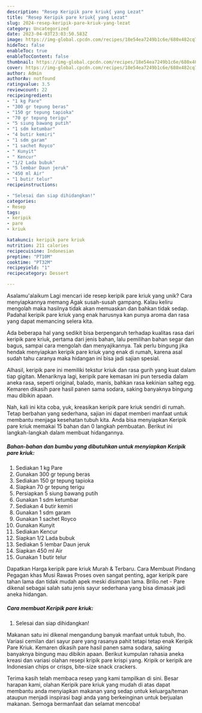 ```yaml
---
description: "Resep Keripik pare kriuk{ yang Lezat"
title: "Resep Keripik pare kriuk{ yang Lezat"
slug: 2024-resep-keripik-pare-kriuk-yang-lezat
category: Uncategorized
date: 2023-04-03T23:03:50.583Z
image: https://img-global.cpcdn.com/recipes/18e54ea7249b1c6e/680x482cq70/keripik-pare-kriuk-foto-resep-utama.jpg
hideToc: false
enableToc: true
enableTocContent: false
thumbnail: https://img-global.cpcdn.com/recipes/18e54ea7249b1c6e/680x482cq70/keripik-pare-kriuk-foto-resep-utama.jpg
cover: https://img-global.cpcdn.com/recipes/18e54ea7249b1c6e/680x482cq70/keripik-pare-kriuk-foto-resep-utama.jpg
author: Admin
authorAv: notfound
ratingvalue: 3.5
reviewcount: 22
recipeingredient:
- "1 kg Pare"
- "300 gr tepung beras"
- "150 gr tepung tapioka"
- "70 gr tepung terigu"
- "5 siung bawang putih"
- "1 sdm ketumbar"
- "4 butir kemiri"
- "1 sdm garam"
- "1 sachet Royco"
- " Kunyit"
- " Kencur"
- "1/2 Lada bubuk"
- "5 lembar Daun jeruk"
- "450 ml Air"
- "1 butir telur"
recipeinstructions:

- "Selesai dan siap dihidangkan!"
categories:
- Resep
tags:
- keripik
- pare
- kriuk

katakunci: keripik pare kriuk 
nutrition: 211 calories
recipecuisine: Indonesian
preptime: "PT10M"
cooktime: "PT32M"
recipeyield: "1"
recipecategory: Dessert

---
```



Asalamu'alaikum Lagi mencari ide resep keripik pare kriuk yang unik? Cara menyiapkannya memang Agak susah-susah gampang. Kalau keliru mengolah maka hasilnya tidak akan memuaskan dan bahkan tidak sedap. Padahal keripik pare kriuk yang enak harusnya kan punya aroma dan rasa yang dapat memancing selera kita.


Ada beberapa hal yang sedikit bisa berpengaruh terhadap kualitas rasa dari keripik pare kriuk, pertama dari jenis bahan, lalu pemilihan bahan segar dan bagus, sampai cara mengolah dan menyajikannya. Tak perlu bingung jika hendak menyiapkan keripik pare kriuk yang enak di rumah, karena asal sudah tahu caranya maka hidangan ini bisa jadi sajian spesial.

Alhasil, keripik pare ini memiliki tekstur kriuk dan rasa gurih yang kuat dalam tiap gigitan. Menariknya lagi, keripik pare kemasan ini pun tersedia dalam aneka rasa, seperti original, balado, manis, bahkan rasa kekinian salteg egg. Kemaren dikasih pare hasil panen sama sodara, saking banyaknya bingung mau dibikin apaan.


Nah, kali ini kita coba, yuk, kreasikan keripik pare kriuk sendiri di rumah. Tetap berbahan yang sederhana, sajian ini dapat memberi manfaat untuk membantu menjaga kesehatan tubuh kita. Anda bisa menyiapkan Keripik pare kriuk memakai 15 bahan dan 0 langkah pembuatan. Berikut ini langkah-langkah dalam membuat hidangannya.

<!--inarticleads1-->

##### Bahan-bahan dan bumbu yang dibutuhkan untuk menyiapkan Keripik pare kriuk:

1. Sediakan 1 kg Pare
1. Gunakan 300 gr tepung beras
1. Sediakan 150 gr tepung tapioka
1. Siapkan 70 gr tepung terigu
1. Persiapkan 5 siung bawang putih
1. Gunakan 1 sdm ketumbar
1. Sediakan 4 butir kemiri
1. Gunakan 1 sdm garam
1. Gunakan 1 sachet Royco
1. Gunakan  Kunyit
1. Sediakan  Kencur
1. Siapkan 1/2 Lada bubuk
1. Sediakan 5 lembar Daun jeruk
1. Siapkan 450 ml Air
1. Gunakan 1 butir telur


Dapatkan Harga keripik pare kriuk Murah &amp; Terbaru. Cara Membuat Pindang Pegagan khas Musi Rawas Proses oven sangat penting, agar keripik pare tahan lama dan tidak mudah apek meski disimpan lama. Brilio.net - Pare dikenal sebagai salah satu jenis sayur sederhana yang bisa dimasak jadi aneka hidangan. 

<!--inarticleads2-->

##### Cara membuat Keripik pare kriuk:


1. Selesai dan siap dihidangkan!

Makanan satu ini dikenal mengandung banyak manfaat untuk tubuh, lho. Variasi cemilan dari sayur pare yang rasanya pahit tetapi tetap enak Keripik Pare Kriuk. Kemaren dikasih pare hasil panen sama sodara, saking banyaknya bingung mau dibikin apaan. Berikut kumpulan rahasia aneka kreasi dan variasi olahan resepi kripik pare krispi yang. Kripik or keripik are Indonesian chips or crisps, bite-size snack crackers. 

Terima kasih telah membaca resep yang kami tampilkan di sini. Besar harapan kami, olahan Keripik pare kriuk yang mudah di atas dapat membantu anda menyiapkan makanan yang sedap untuk keluarga/teman ataupun menjadi inspirasi bagi anda yang berkeinginan untuk berjualan makanan. Semoga bermanfaat dan selamat mencoba!
